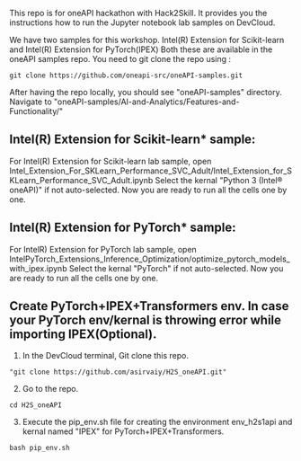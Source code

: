 This repo is for oneAPI hackathon with Hack2Skill. It provides you the instructions how to run the Jupyter notebook lab samples on DevCloud.

We have two samples for this workshop. Intel(R) Extension for Scikit-learn and Intel(R) Extension for PyTorch(IPEX)
Both these are available in the oneAPI samples repo. You need to git clone the repo using :
```
git clone https://github.com/oneapi-src/oneAPI-samples.git
```
After having the repo locally, you should see "oneAPI-samples" directory. Navigate to "oneAPI-samples/AI-and-Analytics/Features-and-Functionality/"

## Intel(R) Extension for Scikit-learn* sample:

 For Intel(R) Extension for Scikit-learn lab sample, open Intel_Extension_For_SKLearn_Performance_SVC_Adult/Intel_Extension_for_SKLearn_Performance_SVC_Adult.ipynb
 Select the kernal "Python 3 (Intel® oneAPI)" if not auto-selected. Now you are ready to run all the cells one by one.
 
 ## Intel(R) Extension for PyTorch* sample:

 For IntelR) Extension for PyTorch lab sample, open IntelPyTorch_Extensions_Inference_Optimization/optimize_pytorch_models_with_ipex.ipynb
 Select the kernal "PyTorch" if not auto-selected. Now you are ready to run all the cells one by one.
 

## Create PyTorch+IPEX+Transformers env. In case your PyTorch env/kernal is throwing error while importing IPEX(Optional).

1. In the DevCloud terminal, Git clone this repo. 
```
"git clone https://github.com/asirvaiy/H2S_oneAPI.git"
```
2. Go to the repo. 
```
cd H2S_oneAPI
```
3. Execute the pip_env.sh file for creating the environment env_h2s1api and kernal named "IPEX" for PyTorch+IPEX+Transformers. 
```
bash pip_env.sh
```






 
